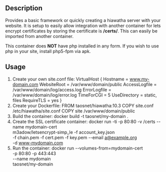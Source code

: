 ## Description

Provides a basic framework or quickly creating a hiawatha server with your website. It is setup to easily allow integration with another container for lets encrypt certificates by storing the certificate is **/certs/**. This can easily be imported from another container.

This container does **NOT** have php installed in any form. If you wish to use php in your site, install php5-fpm via apk.

## Usage

  1. Create your own site.conf file:
        VirtualHost {
            Hostname = www.my-domain.com
	    WebsiteRoot = /var/www/domain/public
	    AccessLogfile = /var/www/domain/log/access.log
	    ErrorLogfile = /var/www/domain/log/error.log
	    TimeForCGI = 5
	    UseDirectory = static, files
	    RequireTLS = yes
	}
  2. Create your Dockerfile:
	FROM taosnet/hiawatha:10.3
	COPY site.conf /etc/hiawatha/site.conf
	COPY site /var/www/domain/public
  3. Build the container:
	docker build -t taosnet/my-domain .
  4. Create the SSL certificate container:
	 docker run -ti -p 80:80 -v /certs --name mydomain-cert \
	     m3adow/letsencrypt-simp_le -f account_key.json  \
	     -f chain.pem -f cert.pem -f key.pem --email a@example.org \
	     -d www-mydomain.com
  5. Run the container:
	docker run --volumes-from=mydomain-cert \
	     -p 80:80 -p 443:443 \
	     --name mydomain \
	     taosnet/my-domain
